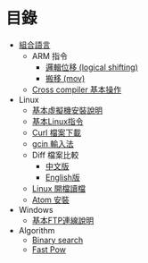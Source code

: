 #  目錄

* [組合語言](./Assembly/README.md)
  * ARM 指令
    * [邏輯位移 (logical shifting) ](./Assembly/ARM-Instruction/LSL-LSR/README.md)
    * [搬移 (mov) ](./Assembly/ARM-Instruction/mov/README.md)
  * [Cross compiler 基本操作](./Assembly/Cross-Compiler-Usage/README.md)
* Linux
  * [基本虛擬機安裝說明](./Linux/VM-Install/README.md)
  * [基本Linux指令](./Linux/Terminal-Common-Instruction/README.md)
  * [Curl 檔案下載](./Linux/Curl/README.md)
  * [gcin 輸入法](./Linux/gcin/README.md)
  * Diff 檔案比較
    * [中文版](./Linux/Diff/README.md)
    * [English版](./Linux/Diff/English_version_for_Gary.md)
  * [Linux 開檔讀檔](./Linux/read_write_file/README.md)
  * [Atom 安裝](./Linux/Atom/README.md)
* Windows
  * [基本FTP連線說明](./Windows/FTP/README.md)
* Algorithm
  * [Binary search](./Algorithm/binary_search/README.md)
  * [Fast Pow](./Algorithm/fast_pow/README.md)

